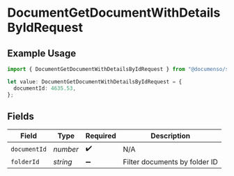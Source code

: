 # DocumentGetDocumentWithDetailsByIdRequest

## Example Usage

```typescript
import { DocumentGetDocumentWithDetailsByIdRequest } from "@documenso/sdk-typescript/models/operations";

let value: DocumentGetDocumentWithDetailsByIdRequest = {
  documentId: 4635.53,
};
```

## Fields

| Field                         | Type                          | Required                      | Description                   |
| ----------------------------- | ----------------------------- | ----------------------------- | ----------------------------- |
| `documentId`                  | *number*                      | :heavy_check_mark:            | N/A                           |
| `folderId`                    | *string*                      | :heavy_minus_sign:            | Filter documents by folder ID |